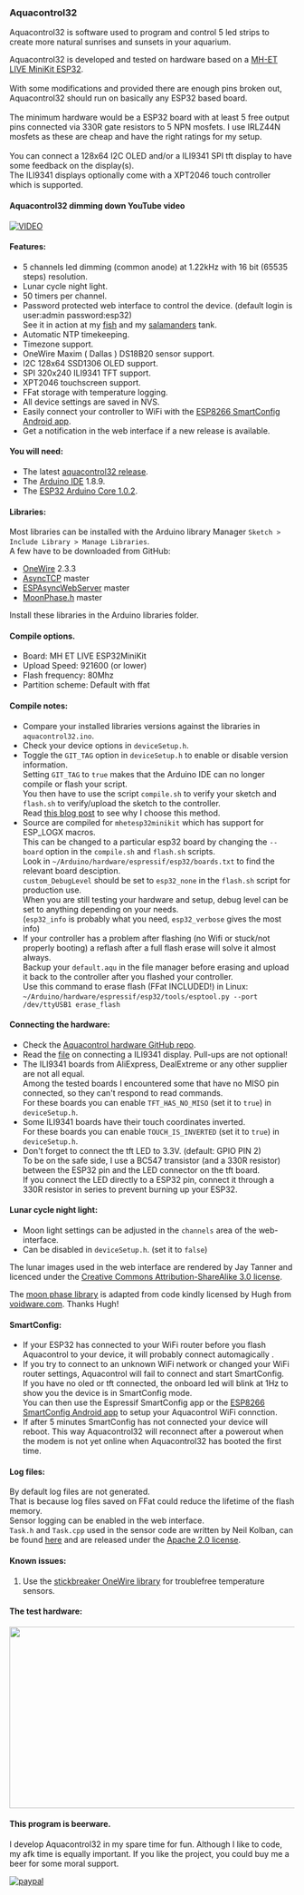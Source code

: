 ### Aquacontrol32

Aquacontrol32 is software used to program and control 5 led strips to create more natural sunrises and sunsets in your aquarium.

Aquacontrol32 is developed and tested on hardware based on a [MH-ET LIVE MiniKit ESP32](http://mh.nodebb.com/topic/8/new-mh-et-live-minikit-for-esp32).
<br><br>With some modifications and provided there are enough pins broken out, Aquacontrol32 should run on basically any ESP32 based board.
<br><br>The minimum hardware would be a ESP32 board with at least 5 free output pins connected via 330R gate resistors to 5 NPN mosfets. I use IRLZ44N mosfets as these are cheap and have the right ratings for my setup.
<br><br>You can connect a 128x64 I2C OLED and/or a ILI9341 SPI tft display to have some feedback on the display(s).
<br>The ILI9341 displays optionally come with a XPT2046 touch controller which is supported.

#### Aquacontrol32 dimming down YouTube video

[![VIDEO](https://img.youtube.com/vi/o2aeSjKm6FA/0.jpg  "Click to watch the video")](https://www.youtube.com/watch?v=o2aeSjKm6FA)

#### Features:

- 5 channels led dimming (common anode) at 1.22kHz with 16 bit (65535 steps) resolution.
- Lunar cycle night light.
- 50 timers per channel.
- Password protected web interface to control the device. (default login is user:admin password:esp32)
<br>See it in action at my [fish](https://vissen.wasietsmet.nl/) and my [salamanders](https://salamanders.wasietsmet.nl/) tank.
- Automatic NTP timekeeping.
- Timezone support.
- OneWire Maxim ( Dallas ) DS18B20 sensor support.
- I2C 128x64 SSD1306 OLED support.
- SPI 320x240 ILI9341 TFT support.
- XPT2046 touchscreen support.
- FFat storage with temperature logging.
- All device settings are saved in NVS.
- Easily connect your controller to WiFi with the [ESP8266 SmartConfig Android app](https://play.google.com/store/apps/details?id=com.cmmakerclub.iot.esptouch&hl=nl).
- Get a notification in the web interface if a new release is available.


#### You will need:

- The latest [aquacontrol32 release](https://github.com/CelliesProjects/aquacontrol32/releases/latest).
- The [Arduino IDE](https://arduino.cc/) 1.8.9.
- The [ESP32 Arduino Core 1.0.2](https://github.com/espressif/arduino-esp32/releases/tag/1.0.2).

#### Libraries:

Most libraries can be installed with the Arduino library Manager `Sketch > Include Library > Manage Libraries`.
<br>A few have to be downloaded from GitHub:

- [OneWire](https://github.com/stickbreaker/OneWire) 2.3.3
- [AsyncTCP](https://github.com/me-no-dev/AsyncTCP) master
- [ESPAsyncWebServer](https://github.com/me-no-dev/ESPAsyncWebServer) master
- [MoonPhase.h](https://github.com/CelliesProjects/MoonPhase) master

Install these libraries in the Arduino libraries folder.

#### Compile options.

- Board: MH ET LIVE ESP32MiniKit
- Upload Speed: 921600 (or lower)
- Flash frequency: 80Mhz
- Partition scheme: Default with ffat

#### Compile notes:

- Compare your installed libraries versions against the libraries in `aquacontrol32.ino`.
- Check your device options in `deviceSetup.h`.
- Toggle the `GIT_TAG` option in `deviceSetup.h` to enable or disable version information.
<br>Setting `GIT_TAG` to `true` makes that the Arduino IDE can no longer compile or flash your script.
<br>You then have to use the script `compile.sh` to verify your sketch and `flash.sh` to verify/upload the sketch to the controller.
<br>Read [this blog post](https://wasietsmet.nl/arduino/add-git-tag-and-version-number-to-an-arduino-sketch/) to see why I choose this method.
- Source are compiled for `mhetesp32minikit` which has support for ESP_LOGX macros.
<br>This can be changed to a particular esp32 board by changing the `--board` option in the `compile.sh` and `flash.sh` scripts.
<br>Look in `~/Arduino/hardware/espressif/esp32/boards.txt` to find the relevant board desciption.
<br>`custom_DebugLevel` should be set to `esp32_none` in the `flash.sh` script for production use.
<br>When you are still testing your hardware and setup, debug level can be set to anything depending on your needs.
<br>(`esp32_info` is probably what you need, `esp32_verbose` gives the most info)
- If your controller has a problem after flashing (no Wifi or stuck/not properly booting) a reflash after a full flash erase will solve it almost always.
<br>Backup your `default.aqu` in the file manager before erasing and upload it back to the controller after you flashed your controller.
<br>Use this command to erase flash (FFat INCLUDED!) in Linux:
<br>`~/Arduino/hardware/espressif/esp32/tools/esptool.py --port /dev/ttyUSB1 erase_flash`

#### Connecting the hardware:

- Check the [Aquacontrol hardware GitHub repo](https://github.com/CelliesProjects/aquacontrol-hardware).
- Read the [file](tft_board_pins.md) on connecting a ILI9341 display. Pull-ups are not optional!
- The ILI9341 boards from AliExpress, DealExtreme or any other supplier are not all equal.
<br>Among the tested boards I encountered some that have no MISO pin connected, so they can't respond to read commands.
<br>For these boards you can enable `TFT_HAS_NO_MISO` (set it to `true`) in `deviceSetup.h`.
- Some ILI9341 boards have their touch coordinates inverted.
<br>For these boards you can enable `TOUCH_IS_INVERTED` (set it to `true`) in `deviceSetup.h`.
- Don't forget to connect the tft LED to 3.3V. (default: GPIO PIN 2)
<br>To be on the safe side, I use a BC547 transistor (and a 330R resistor) between the ESP32 pin and the LED connector on the tft board.
<br>If you connect the LED directly to a ESP32 pin, connect it through a 330R resistor in series to prevent burning up your ESP32.

#### Lunar cycle night light:

- Moon light settings can be adjusted in the `channels` area of the web-interface.
- Can be disabled in `deviceSetup.h`. (set it to `false`)

The lunar images used in the web interface are rendered by Jay Tanner and licenced under the [Creative Commons Attribution-ShareAlike 3.0 license](docs/near_side_256x256x8/README.md).

The [moon phase library](https://github.com/CelliesProjects/MoonPhase) is adapted from code kindly licensed by Hugh from [voidware.com](http://www.voidware.com/). Thanks Hugh!

#### SmartConfig:

- If your ESP32 has connected to your WiFi router before you flash Aquacontrol to your device, it will probably connect automagically .
- If you try to connect to an unknown WiFi network or changed your WiFi router settings, Aquacontrol will fail to connect and start SmartConfig.
<br>If you have no oled or tft connected, the onboard led will blink at 1Hz to show you the device is in SmartConfig mode.
<br>You can then use the Espressif SmartConfig app or the [ESP8266 SmartConfig Android app](https://play.google.com/store/apps/details?id=com.cmmakerclub.iot.esptouch&hl=nl) to setup your Aquacontrol WiFi connction.
- If after 5 minutes SmartConfig has not connected your device will reboot. This way Aquacontrol32 will reconnect after a powerout when the modem is not yet online when Aquacontrol32 has booted the first time.

#### Log files:

By default log files are not generated.
<br>That is because log files saved on FFat could reduce the lifetime of the flash memory.
<br>Sensor logging can be enabled in the web interface.
<br>`Task.h` and `Task.cpp` used in the sensor code are written by Neil Kolban, can be found [here](https://github.com/nkolban/esp32-snippets) and are released under the [Apache 2.0 license](https://github.com/nkolban/esp32-snippets/blob/master/LICENSE).

#### Known issues:

1. Use the [stickbreaker OneWire library](https://github.com/stickbreaker/OneWire) for troublefree temperature sensors.

#### The test hardware:

<a href="https://user-images.githubusercontent.com/24290108/33763793-1df0fe98-dc12-11e7-82a5-853e5a1d07d1.JPG"><img src="https://user-images.githubusercontent.com/24290108/33763798-2385a69c-dc12-11e7-81c4-2429f2fb88fd.JPG" height="320" width="512" ></a>

#### This program is beerware.

I develop Aquacontrol32 in my spare time for fun.
Although I like to code, my afk time is equally important. 
If you like the project, you could buy me a beer for some moral support.

[![paypal](https://www.paypalobjects.com/en_US/NL/i/btn/btn_donateCC_LG.gif)](https://www.paypal.com/cgi-bin/webscr?cmd=_s-xclick&hosted_button_id=MSP53ANQ3VV6J)
